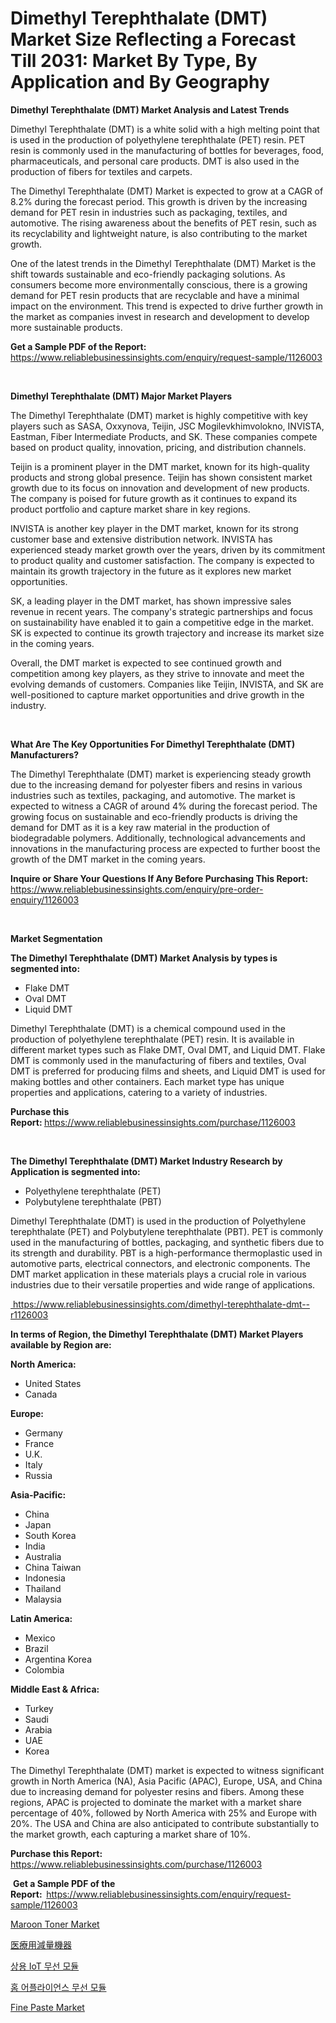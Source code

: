 <p><h1>Dimethyl Terephthalate (DMT) Market Size Reflecting a Forecast Till 2031: Market By Type, By Application and By Geography</h1></p><p><strong>Dimethyl Terephthalate (DMT) Market Analysis and Latest Trends</strong></p>
<p><p>Dimethyl Terephthalate (DMT) is a white solid with a high melting point that is used in the production of polyethylene terephthalate (PET) resin. PET resin is commonly used in the manufacturing of bottles for beverages, food, pharmaceuticals, and personal care products. DMT is also used in the production of fibers for textiles and carpets.</p><p>The Dimethyl Terephthalate (DMT) Market is expected to grow at a CAGR of 8.2% during the forecast period. This growth is driven by the increasing demand for PET resin in industries such as packaging, textiles, and automotive. The rising awareness about the benefits of PET resin, such as its recyclability and lightweight nature, is also contributing to the market growth.</p><p>One of the latest trends in the Dimethyl Terephthalate (DMT) Market is the shift towards sustainable and eco-friendly packaging solutions. As consumers become more environmentally conscious, there is a growing demand for PET resin products that are recyclable and have a minimal impact on the environment. This trend is expected to drive further growth in the market as companies invest in research and development to develop more sustainable products.</p></p>
<p><strong>Get a Sample PDF of the Report:&nbsp;</strong> <a href="https://www.reliablebusinessinsights.com/enquiry/request-sample/1126003">https://www.reliablebusinessinsights.com/enquiry/request-sample/1126003</a></p>
<p>&nbsp;</p>
<p><strong>Dimethyl Terephthalate (DMT) Major Market Players</strong></p>
<p><p>The Dimethyl Terephthalate (DMT) market is highly competitive with key players such as SASA, Oxxynova, Teijin, JSC Mogilevkhimvolokno, INVISTA, Eastman, Fiber Intermediate Products, and SK. These companies compete based on product quality, innovation, pricing, and distribution channels.</p><p>Teijin is a prominent player in the DMT market, known for its high-quality products and strong global presence. Teijin has shown consistent market growth due to its focus on innovation and development of new products. The company is poised for future growth as it continues to expand its product portfolio and capture market share in key regions.</p><p>INVISTA is another key player in the DMT market, known for its strong customer base and extensive distribution network. INVISTA has experienced steady market growth over the years, driven by its commitment to product quality and customer satisfaction. The company is expected to maintain its growth trajectory in the future as it explores new market opportunities.</p><p>SK, a leading player in the DMT market, has shown impressive sales revenue in recent years. The company's strategic partnerships and focus on sustainability have enabled it to gain a competitive edge in the market. SK is expected to continue its growth trajectory and increase its market size in the coming years.</p><p>Overall, the DMT market is expected to see continued growth and competition among key players, as they strive to innovate and meet the evolving demands of customers. Companies like Teijin, INVISTA, and SK are well-positioned to capture market opportunities and drive growth in the industry.</p></p>
<p>&nbsp;</p>
<p><strong>What Are The Key Opportunities For Dimethyl Terephthalate (DMT) Manufacturers?</strong></p>
<p><p>The Dimethyl Terephthalate (DMT) market is experiencing steady growth due to the increasing demand for polyester fibers and resins in various industries such as textiles, packaging, and automotive. The market is expected to witness a CAGR of around 4% during the forecast period. The growing focus on sustainable and eco-friendly products is driving the demand for DMT as it is a key raw material in the production of biodegradable polymers. Additionally, technological advancements and innovations in the manufacturing process are expected to further boost the growth of the DMT market in the coming years.</p></p>
<p><strong>Inquire or Share Your Questions If Any Before Purchasing This Report:</strong> <a href="https://www.reliablebusinessinsights.com/enquiry/pre-order-enquiry/1126003">https://www.reliablebusinessinsights.com/enquiry/pre-order-enquiry/1126003</a></p>
<p>&nbsp;</p>
<p><strong>Market Segmentation</strong></p>
<p><strong>The Dimethyl Terephthalate (DMT) Market Analysis by types is segmented into:</strong></p>
<p><ul><li>Flake DMT</li><li>Oval DMT</li><li>Liquid DMT</li></ul></p>
<p><p>Dimethyl Terephthalate (DMT) is a chemical compound used in the production of polyethylene terephthalate (PET) resin. It is available in different market types such as Flake DMT, Oval DMT, and Liquid DMT. Flake DMT is commonly used in the manufacturing of fibers and textiles, Oval DMT is preferred for producing films and sheets, and Liquid DMT is used for making bottles and other containers. Each market type has unique properties and applications, catering to a variety of industries.</p></p>
<p><strong>Purchase this Report:&nbsp;</strong><a href="https://www.reliablebusinessinsights.com/purchase/1126003">https://www.reliablebusinessinsights.com/purchase/1126003</a></p>
<p>&nbsp;</p>
<p><strong>The Dimethyl Terephthalate (DMT) Market Industry Research by Application is segmented into:</strong></p>
<p><ul><li>Polyethylene terephthalate (PET)</li><li>Polybutylene terephthalate (PBT)</li></ul></p>
<p><p>Dimethyl Terephthalate (DMT) is used in the production of Polyethylene terephthalate (PET) and Polybutylene terephthalate (PBT). PET is commonly used in the manufacturing of bottles, packaging, and synthetic fibers due to its strength and durability. PBT is a high-performance thermoplastic used in automotive parts, electrical connectors, and electronic components. The DMT market application in these materials plays a crucial role in various industries due to their versatile properties and wide range of applications.</p></p>
<p><a href="https://www.reliablebusinessinsights.com/dimethyl-terephthalate-dmt--r1126003">&nbsp;https://www.reliablebusinessinsights.com/dimethyl-terephthalate-dmt--r1126003</a></p>
<p><strong>In terms of Region, the Dimethyl Terephthalate (DMT) Market Players available by Region are:</strong></p>
<p>
    <p> <strong> North America: </strong>
        <ul>
            <li>United States</li>
            <li>Canada</li>
        </ul>
        </p> 
    <p> <strong> Europe: </strong>
        <ul>
            <li>Germany</li>
            <li>France</li>
            <li>U.K.</li>
            <li>Italy</li>
            <li>Russia</li>
        </ul>
        </p> 
    <p> <strong> Asia-Pacific: </strong>
        <ul>
            <li>China</li>
            <li>Japan</li>
            <li>South Korea</li>
            <li>India</li>
            <li>Australia</li>
            <li>China Taiwan</li>
            <li>Indonesia</li>
            <li>Thailand</li>
            <li>Malaysia</li>
        </ul>
        </p> 
    <p> <strong> Latin America: </strong>
        <ul>
            <li>Mexico</li>
            <li>Brazil</li>
            <li>Argentina Korea</li>
            <li>Colombia</li>
        </ul>
        </p> 
    <p> <strong> Middle East & Africa: </strong>
        <ul>
            <li>Turkey</li>
            <li>Saudi</li>
            <li>Arabia</li>
            <li>UAE</li>
            <li>Korea</li>
        </ul>
    </p>
    </p>
<p><p>The Dimethyl Terephthalate (DMT) market is expected to witness significant growth in North America (NA), Asia Pacific (APAC), Europe, USA, and China due to increasing demand for polyester resins and fibers. Among these regions, APAC is projected to dominate the market with a market share percentage of 40%, followed by North America with 25% and Europe with 20%. The USA and China are also anticipated to contribute substantially to the market growth, each capturing a market share of 10%.</p></p>
<p><strong>Purchase this Report: </strong><a href="https://www.reliablebusinessinsights.com/purchase/1126003">https://www.reliablebusinessinsights.com/purchase/1126003</a></p>
<p>&nbsp;<strong>Get a Sample PDF of the Report:&nbsp;&nbsp;</strong><a href="https://www.reliablebusinessinsights.com/enquiry/request-sample/1126003">https://www.reliablebusinessinsights.com/enquiry/request-sample/1126003</a></p>
<p><strong></strong></p>
<p><p><a href="https://github.com/crlaem461/Market-Research-Report-List-1/blob/main/maroon-toner-market.md">Maroon Toner Market</a></p><p><a href="https://github.com/hardee896/Market-Research-Report-List-1/blob/main/1629829135645.md">医療用減量機器</a></p><p><a href="https://github.com/Penelolack456456/Market-Research-Report-List-2/blob/main/8844851141146.md">상용 IoT 무선 모듈</a></p><p><a href="https://github.com/vsr06p4p49/Market-Research-Report-List-2/blob/main/2695996141145.md">홈 어플라이언스 무선 모듈</a></p><p><a href="https://github.com/refatkhan11277/Market-Research-Report-List-1/blob/main/fine-paste-market.md">Fine Paste Market</a></p></p>
